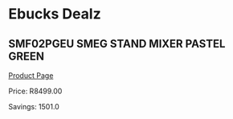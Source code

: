
# Ebucks Dealz
## SMF02PGEU SMEG STAND MIXER PASTEL GREEN
[Product Page](https://www.ebucks.com/web/shop/productSelected.do?prodId=646553149&catId=872270976)

Price: R8499.00

Savings: 1501.0


	